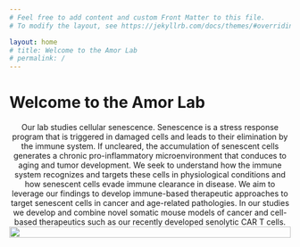 ```yaml
---
# Feel free to add content and custom Front Matter to this file.
# To modify the layout, see https://jekyllrb.com/docs/themes/#overriding-theme-defaults

layout: home
# title: Welcome to the Amor Lab
# permalink: /
---
```


<style>
    .row{
        display: flex;
        text-align: center;
    }

</style>
# Welcome to the Amor Lab
<div class="col-lg">
    <div class="row align-items-center">
        Our lab studies cellular senescence.
        Senescence is a stress response program that is triggered in damaged cells and leads to their elimination by the immune system. 
        If uncleared, the accumulation of senescent cells generates a chronic pro-inflammatory microenvironment that conduces to aging and tumor development.
        We seek to understand how the immune system recognizes and targets these cells in physiological conditions and how senescent cells evade immune clearance in disease. 
        We aim to leverage our findings to develop immune-based therapeutic approaches to target senescent cells in cancer and age-related pathologies. 
        In our studies we develop and combine novel somatic mouse models of cancer and cell-based therapeutics such as our recently developed senolytic CAR T cells.
    </div>
    <div class="row align-items-center">
        <img class="img-responsive" src="../img/home.png" style="width:100%"/>
    </div>
</div>